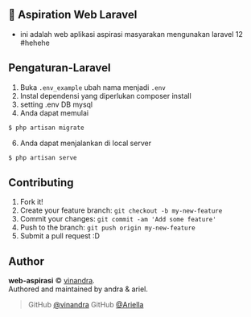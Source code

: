 ## 👋 Aspiration Web Laravel

-   ini adalah web aplikasi aspirasi masyarakan mengunakan laravel 12 #hehehe

## Pengaturan-Laravel

1. Buka `.env_example` ubah nama menjadi `.env`
2. Instal dependensi yang diperlukan composer install
3. setting .env DB mysql
4. Anda dapat memulai

```sh
$ php artisan migrate
```

6. Anda dapat menjalankan di local server

```sh
$ php artisan serve
```

## Contributing

1. Fork it!
2. Create your feature branch: `git checkout -b my-new-feature`
3. Commit your changes: `git commit -am 'Add some feature'`
4. Push to the branch: `git push origin my-new-feature`
5. Submit a pull request :D

## Author

**web-aspirasi** © [vinandra](https://github.com/vinandra).  
Authored and maintained by andra & ariel.

> GitHub [@vinandra](https://github.com/vinandra)
> GitHub [@Ariella](https://github.com/AriellaRisqyM)
